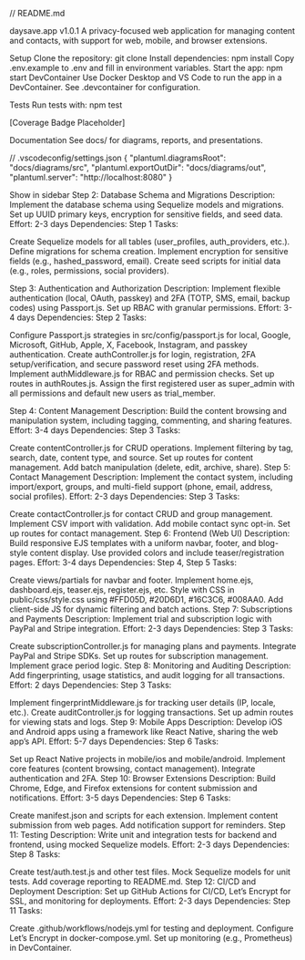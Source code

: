 // README.md

daysave.app v1.0.1
A privacy-focused web application for managing content and contacts, with support for web, mobile, and browser extensions.

Setup
Clone the repository: git clone <repo-url>
Install dependencies: npm install
Copy .env.example to .env and fill in environment variables.
Start the app: npm start
DevContainer
Use Docker Desktop and VS Code to run the app in a DevContainer. See .devcontainer for configuration.

Tests
Run tests with: npm test

[Coverage Badge Placeholder]

Documentation
See docs/ for diagrams, reports, and presentations.

// .vscodeconfig/settings.json
{
"plantuml.diagramsRoot": "docs/diagrams/src",
"plantuml.exportOutDir": "docs/diagrams/out",
"plantuml.server": "http://localhost:8080"
}

Show in sidebar
Step 2: Database Schema and Migrations
Description: Implement the database schema using Sequelize models and migrations. Set up UUID primary keys, encryption for sensitive fields, and seed data.
Effort: 2-3 days
Dependencies: Step 1
Tasks:

Create Sequelize models for all tables (user_profiles, auth_providers, etc.).
Define migrations for schema creation.
Implement encryption for sensitive fields (e.g., hashed_password, email).
Create seed scripts for initial data (e.g., roles, permissions, social providers).

Step 3: Authentication and Authorization
Description: Implement flexible authentication (local, OAuth, passkey) and 2FA (TOTP, SMS, email, backup codes) using Passport.js. Set up RBAC with granular permissions.
Effort: 3-4 days
Dependencies: Step 2
Tasks:

Configure Passport.js strategies in src/config/passport.js for local, Google, Microsoft, GitHub, Apple, X, Facebook, Instagram, and passkey authentication.
Create authController.js for login, registration, 2FA setup/verification, and secure password reset using 2FA methods.
Implement authMiddleware.js for RBAC and permission checks.
Set up routes in authRoutes.js.
Assign the first registered user as super_admin with all permissions and default new users as trial_member.


Step 4: Content Management
Description: Build the content browsing and manipulation system, including tagging, commenting, and sharing features.
Effort: 3-4 days
Dependencies: Step 3
Tasks:

Create contentController.js for CRUD operations.
Implement filtering by tag, search, date, content type, and source.
Set up routes for content management.
Add batch manipulation (delete, edit, archive, share).
Step 5: Contact Management
Description: Implement the contact system, including import/export, groups, and multi-field support (phone, email, address, social profiles).
Effort: 2-3 days
Dependencies: Step 3
Tasks:

Create contactController.js for contact CRUD and group management.
Implement CSV import with validation.
Add mobile contact sync opt-in.
Set up routes for contact management.
Step 6: Frontend (Web UI)
Description: Build responsive EJS templates with a uniform navbar, footer, and blog-style content display. Use provided colors and include teaser/registration pages.
Effort: 3-4 days
Dependencies: Step 4, Step 5
Tasks:

Create views/partials for navbar and footer.
Implement home.ejs, dashboard.ejs, teaser.ejs, register.ejs, etc.
Style with CSS in public/css/style.css using #FFD05D, #20D6D1, #16C3C6, #008AA0.
Add client-side JS for dynamic filtering and batch actions.
Step 7: Subscriptions and Payments
Description: Implement trial and subscription logic with PayPal and Stripe integration.
Effort: 2-3 days
Dependencies: Step 3
Tasks:

Create subscriptionController.js for managing plans and payments.
Integrate PayPal and Stripe SDKs.
Set up routes for subscription management.
Implement grace period logic.
Step 8: Monitoring and Auditing
Description: Add fingerprinting, usage statistics, and audit logging for all transactions.
Effort: 2 days
Dependencies: Step 3
Tasks:

Implement fingerprintMiddleware.js for tracking user details (IP, locale, etc.).
Create auditController.js for logging transactions.
Set up admin routes for viewing stats and logs.
Step 9: Mobile Apps
Description: Develop iOS and Android apps using a framework like React Native, sharing the web app’s API.
Effort: 5-7 days
Dependencies: Step 6
Tasks:

Set up React Native projects in mobile/ios and mobile/android.
Implement core features (content browsing, contact management).
Integrate authentication and 2FA.
Step 10: Browser Extensions
Description: Build Chrome, Edge, and Firefox extensions for content submission and notifications.
Effort: 3-5 days
Dependencies: Step 6
Tasks:

Create manifest.json and scripts for each extension.
Implement content submission from web pages.
Add notification support for reminders.
Step 11: Testing
Description: Write unit and integration tests for backend and frontend, using mocked Sequelize models.
Effort: 2-3 days
Dependencies: Step 8
Tasks:

Create test/auth.test.js and other test files.
Mock Sequelize models for unit tests.
Add coverage reporting to README.md.
Step 12: CI/CD and Deployment
Description: Set up GitHub Actions for CI/CD, Let’s Encrypt for SSL, and monitoring for deployments.
Effort: 2-3 days
Dependencies: Step 11
Tasks:

Create .github/workflows/nodejs.yml for testing and deployment.
Configure Let’s Encrypt in docker-compose.yml.
Set up monitoring (e.g., Prometheus) in DevContainer.